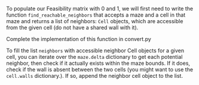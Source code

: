 To populate our Feasibility matrix with 0 and 1, we will first need to 
write the function `find_reachable_neighbors` that accepts a maze and a cell in that maze and returns a list of neighbors:
`Cell` objects, which are accessible from the given cell
(do not have a shared wall with it).

Complete the implementation of this function in convert.py

<div class="hint">

To fill the list `neighbors` with accessible neighbor Cell objects for a given cell, 
you can iterate over the `maze.delta` dictionary to get each potential neighbor, then check if it 
actually exists within the maze bounds. If it does, check if the
wall is absent between the two cells (you might want to use the `cell.walls` dictionary.). 
If so, append the neighbor cell object to the list.

</div>